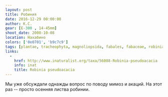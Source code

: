 ```yaml
---
layout: post
title: Робиния
date: 2016-12-29 00:00:00
author: К.С.
gear: [E-300 , 14-45mm]
shoot_date: 2008-10-08
location: Нахабино
colors: ['0e0701', 'b9c7c9']
tags: [plantae, tracheophyta, magnoliopsida, fabales, fabaceae, robinia, robinia pseudoacacia]
links:
  -
    href: http://www.inaturalist.org/taxa/56088-Robinia-pseudoacacia
    info: inat
    title: Robinia pseudoacacia
---
```


Мы уже обсуждали однажды вопрос по поводу мимоз и акаций. На этот раз -- просто осенняя листва робинии.
